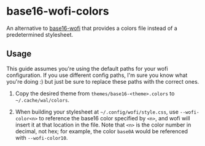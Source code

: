 # base16-wofi-colors

An alternative to [base16-wofi] that provides a colors file instead of a
predetermined stylesheet.

## Usage

This guide assumes you're using the default paths for your wofi configuration.
If you use different config paths, I'm sure you know what you're doing :) but
just be sure to replace these paths with the correct ones.

1. Copy the desired theme from `themes/base16-<theme>.colors` to
`~/.cache/wal/colors`.

2. When building your stylesheet at `~/.config/wofi/style.css`, use
   `--wofi-color<n>` to reference the base16 color specified by `<n>`, and wofi
will insert it at that location in the file. Note that `<n>` is the color
number in decimal, not hex; for example, the color `base0A` would be referenced
with `--wofi-color10`. 

[base16-wofi]: https://git.sr.ht/~knezi/base16-wofi

